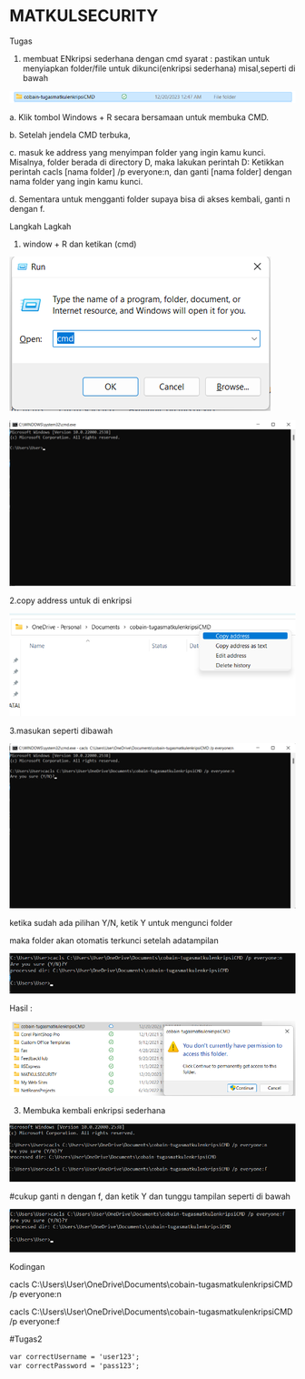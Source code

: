 # MATKULSECURITY

Tugas 
1. membuat ENkripsi sederhana dengan cmd
syarat :  pastikan untuk menyiapkan folder/file untuk dikunci(enkripsi sederhana) misal,seperti di bawah

![Alt text](image.png)

a. Klik tombol Windows + R secara bersamaan untuk membuka CMD.

b. Setelah jendela CMD terbuka, 

c. masuk ke address yang menyimpan folder yang ingin kamu kunci. Misalnya, folder berada di directory D, maka lakukan perintah D:
Ketikkan perintah cacls [nama folder] /p everyone:n, dan ganti [nama folder] dengan nama folder yang ingin kamu kunci.

d. Sementara untuk mengganti folder supaya bisa di akses kembali, ganti n dengan f.

Langkah Lagkah

1. window + R dan ketikan (cmd)
   
![Alt text](image-1.png)

![Alt text](image-3.png)

2.copy address untuk di enkripsi

![Alt text](image-2.png)

3.masukan seperti dibawah

![Alt text](image-4.png)

ketika sudah ada pilihan Y/N, ketik Y untuk mengunci folder

maka folder akan otomatis terkunci setelah adatampilan 

![Alt text](image-5.png)

Hasil :

![Alt text](image-6.png)


3. Membuka kembali enkripsi sederhana
   
![Alt text](image-7.png)

#cukup ganti n dengan f, dan ketik Y dan tunggu tampilan seperti di bawah

![Alt text](image-8.png)


Kodingan 

cacls C:\Users\User\OneDrive\Documents\cobain-tugasmatkulenkripsiCMD /p everyone:n

cacls C:\Users\User\OneDrive\Documents\cobain-tugasmatkulenkripsiCMD /p everyone:f




#Tugas2

    var correctUsername = 'user123';
    var correctPassword = 'pass123';
